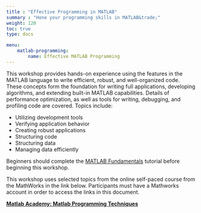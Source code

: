 ```yaml
---
title : "Effective Programming in MATLAB"
summary : "Hone your programming skills in MATLAB&trade;"
weight: 120
toc: true
type: docs

menu:
    matlab-programming:
        name: Effective MATLAB Programming
---
```


This workshop provides hands-on experience using the features in the MATLAB language to write efficient, robust, and well-organized code. These concepts form the foundation for writing full applications, developing algorithms, and extending built-in MATLAB capabilities. Details of performance optimization, as well as tools for writing, debugging, and profiling code are covered. Topics include:

- Utilizing development tools
- Verifying application behavior
- Creating robust applications
- Structuring code
- Structuring data
- Managing data efficiently

Beginners should complete the [MATLAB Fundamentals](/courses/matlab-programming//fundamentals) tutorial before beginning this workshop.

This workshop uses selected topics from the online self-paced course from the MathWorks in the link below. Participants must have a Mathworks account in order to access the links in this document.

**[Matlab Academy: Matlab Programming Techniques](https://matlabacademy.mathworks.com/R2019a/portal.html?course=mlpr)**


